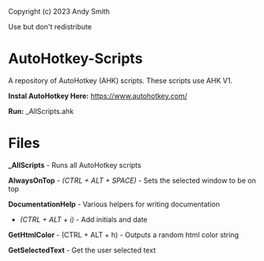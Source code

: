 Copyright (c) 2023 Andy Smith

Use but don't redistribute

# AutoHotkey-Scripts

A repository of AutoHotkey (AHK) scripts. These scripts use AHK V1.

**Instal AutoHotkey Here:** https://www.autohotkey.com/

**Run:** \_AllScripts.ahk

# Files

**\_AllScripts** - Runs all AutoHotkey scripts

**AlwaysOnTop** - _(CTRL + ALT + SPACE)_ - Sets the selected window to be on top

**DocumentationHelp** - Various helpers for writing documentation

-   _(CTRL + ALT + i)_ - Add initials and date

**GetHtmlColor** - (CTRL + ALT + h) - Outputs a random html color string

**GetSelectedText** - Get the user selected text
